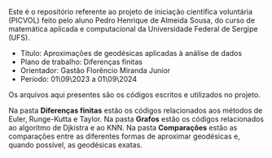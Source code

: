   Este é o repositório referente ao projeto de iniciação científica voluntária (PICVOL) feito pelo aluno Pedro Henrique de Almeida Sousa, do curso de matemática aplicada e computacional da Universidade Federal de Sergipe (UFS).

  - Título: Aproximações de geodésicas aplicadas à análise de dados
  - Plano de trabalho: Diferenças finitas
  - Orientador: Gastão Florêncio Miranda Junior
  - Período: 01\09\2023 a 01\09\2024

  Os arquivos aqui presentes são os códigos escritos e utilizados no projeto.

  Na pasta **Diferenças finitas** estão os códigos relacionados aos métodos de Euler, Runge-Kutta e Taylor.
  Na pasta **Grafos** estão os códigos relacionados ao algoritmo de Djkistra e ao KNN.
  Na pasta **Comparações** estão as comparações entre as diferentes formas de aproximar geodésicas e, quando possível, as geodésicas exatas. 
  
